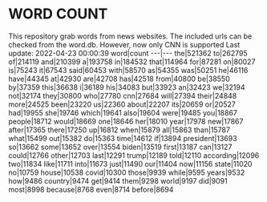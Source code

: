 # WORD COUNT
This repository grab words from news websites. The included urls can be checked from the word.db.
However, now only CNN is supported
Last update: 2022-04-23 00:00:39
word|count
---|---
the|521362
to|262795
of|214119
and|210399
a|193758
in|184532
that|114964
for|87281
on|80027
is|75243
it|67543
said|60453
with|58570
as|54355
was|50251
he|46116
have|44345
at|42930
are|42708
has|42518
from|40800
be|38550
by|37359
this|36638
i|36189
his|34083
but|33923
an|32423
we|32194
not|32174
they|30800
who|27780
cnn|27684
will|27394
their|24848
more|24525
been|23220
us|22360
about|22207
its|20659
or|20527
had|19955
she|19746
which|19641
also|19604
were|19485
you|18867
people|18712
would|18669
one|18646
her|18010
year|17978
new|17867
after|17365
there|17250
up|16812
when|15879
all|15863
than|15787
what|15499
out|15382
do|15363
time|14612
if|13894
president|13693
so|13662
some|13652
over|13554
biden|13519
first|13187
can|13127
could|12766
other|12703
last|12291
trump|12189
told|12110
according|12096
two|11834
like|11711
into|11673
just|11490
our|11404
now|11156
state|11020
no|10759
house|10538
covid|10300
those|9939
while|9595
years|9532
how|9486
country|9474
get|9414
them|9298
world|9197
did|9091
most|8998
because|8768
even|8714
before|8694
